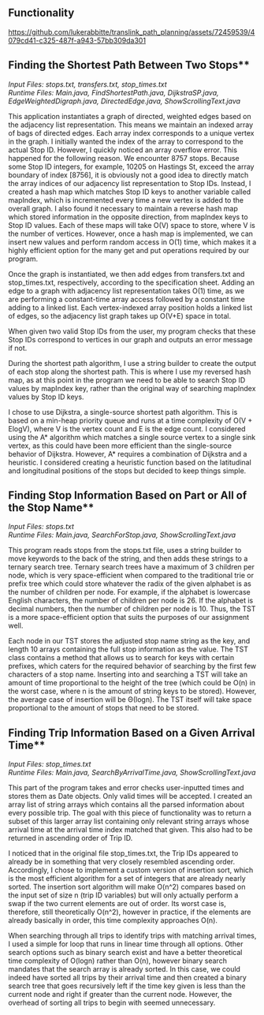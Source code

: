 ## Functionality

https://github.com/lukerabbitte/translink_path_planning/assets/72459539/4079cd41-c325-487f-a943-57bb309da301

## Finding the Shortest Path Between Two Stops**

*Input Files: stops.txt, transfers.txt, stop_times.txt*  
*Runtime Files: Main.java, FindShortestPath.java, DijkstraSP.java, EdgeWeightedDigraph.java, DirectedEdge.java, ShowScrollingText.java*

This application instantiates a graph of directed, weighted edges based on the adjacency list representation. This means we maintain an indexed array of bags of directed edges. Each array index corresponds to a unique vertex in the graph. I initially wanted the index of the array to correspond to the actual Stop ID. However, I quickly noticed an array overflow error. This happened for the following reason. We encounter 8757 stops. Because some Stop ID integers, for example, 10205 on Hastings St, exceed the array boundary of index [8756], it is obviously not a good idea to directly match the array indices of our adjacency list representation to Stop IDs. Instead, I created a hash map which matches Stop ID keys to another variable called mapIndex, which is incremented every time a new vertex is added to the overall graph. I also found it necessary to maintain a reverse hash map which stored information in the opposite direction, from mapIndex keys to Stop ID values. Each of these maps will take O(V) space to store, where V is the number of vertices. However, once a hash map is implemented, we can insert new values and perform random access in O(1) time, which makes it a highly efficient option for the many get and put operations required by our program.

Once the graph is instantiated, we then add edges from transfers.txt and stop_times.txt, respectively, according to the specification sheet. Adding an edge to a graph with adjacency list representation takes O(1) time, as we are performing a constant-time array access followed by a constant time adding to a linked list. Each vertex-indexed array position holds a linked list of edges, so the adjacency list graph takes up O(V+E) space in total.

When given two valid Stop IDs from the user, my program checks that these Stop IDs correspond to vertices in our graph and outputs an error message if not.

During the shortest path algorithm, I use a string builder to create the output of each stop along the shortest path. This is where I use my reversed hash map, as at this point in the program we need to be able to search Stop ID values by mapIndex key, rather than the original way of searching mapIndex values by Stop ID keys.

I chose to use Dijkstra, a single-source shortest path algorithm. This is based on a min-heap priority queue and runs at a time complexity of O(V + ElogV), where V is the vertex count and E is the edge count. I considered using the A* algorithm which matches a single source vertex to a single sink vertex, as this could have been more efficient than the single-source behavior of Dijkstra. However, A* requires a combination of Dijkstra and a heuristic. I considered creating a heuristic function based on the latitudinal and longitudinal positions of the stops but decided to keep things simple.

## Finding Stop Information Based on Part or All of the Stop Name**

*Input Files: stops.txt*  
*Runtime Files: Main.java, SearchForStop.java, ShowScrollingText.java*

This program reads stops from the stops.txt file, uses a string builder to move keywords to the back of the string, and then adds these strings to a ternary search tree. Ternary search trees have a maximum of 3 children per node, which is very space-efficient when compared to the traditional trie or prefix tree which could store whatever the radix of the given alphabet is as the number of children per node. For example, if the alphabet is lowercase English characters, the number of children per node is 26. If the alphabet is decimal numbers, then the number of children per node is 10. Thus, the TST is a more space-efficient option that suits the purposes of our assignment well.

Each node in our TST stores the adjusted stop name string as the key, and length 10 arrays containing the full stop information as the value. The TST class contains a method that allows us to search for keys with certain prefixes, which caters for the required behavior of searching by the first few characters of a stop name. Inserting into and searching a TST will take an amount of time proportional to the height of the tree (which could be O(n) in the worst case, where n is the amount of string keys to be stored). However, the average case of insertion will be Θ(logn). The TST itself will take space proportional to the amount of stops that need to be stored.

## Finding Trip Information Based on a Given Arrival Time**

*Input Files: stop_times.txt*  
*Runtime Files: Main.java, SearchByArrivalTime.java, ShowScrollingText.java*

This part of the program takes and error checks user-inputted times and stores them as Date objects. Only valid times will be accepted. I created an array list of string arrays which contains all the parsed information about every possible trip. The goal with this piece of functionality was to return a subset of this larger array list containing only relevant string arrays whose arrival time at the arrival time index matched that given. This also had to be returned in ascending order of Trip ID.

I noticed that in the original file stop_times.txt, the Trip IDs appeared to already be in something that very closely resembled ascending order. Accordingly, I chose to implement a custom version of insertion sort, which is the most efficient algorithm for a set of integers that are already nearly sorted. The insertion sort algorithm will make O(n^2) compares based on the input set of size n (trip ID variables) but will only actually perform a swap if the two current elements are out of order. Its worst case is, therefore, still theoretically O(n^2), however in practice, if the elements are already basically in order, this time complexity approaches O(n).

When searching through all trips to identify trips with matching arrival times, I used a simple for loop that runs in linear time through all options. Other search options such as binary search exist and have a better theoretical time complexity of O(logn) rather than O(n), however binary search mandates that the search array is already sorted. In this case, we could indeed have sorted all trips by their arrival time and then created a binary search tree that goes recursively left if the time key given is less than the current node and right if greater than the current node. However, the overhead of sorting all trips to begin with seemed unnecessary.

